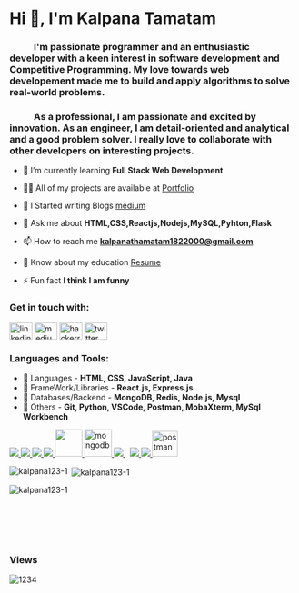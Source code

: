 <h1 align="left">Hi 👋, I'm Kalpana Tamatam</h1>
    <h3 align="left"> &nbsp;&nbsp;&nbsp;&nbsp;&nbsp;&nbsp;&nbsp;&nbsp;&nbsp;&nbsp;&nbsp;I'm passionate programmer and an enthusiastic developer with a keen interest in software development and Competitive Programming. My love towards web developement made me to build and apply algorithms to solve real-world problems.</h3>
    <h3 align="left"> &nbsp;&nbsp;&nbsp;&nbsp;&nbsp;&nbsp;&nbsp;&nbsp;&nbsp;&nbsp;&nbsp;As a professional, I am passionate and excited by innovation. As an engineer, I am detail-oriented and analytical and a good problem solver. I really love to collaborate with other developers on interesting projects.</h3>

- 🌱 I’m currently learning **Full Stack Web Development**

- 👨‍💻 All of my projects are available at [Portfolio](https://kalpanatamatam.dev.voyage)

- 📝 I Started writing Blogs [medium](https://medium.com/@kalpanathamatam1822000)

- 💬 Ask me about **HTML,CSS,Reactjs,Nodejs,MySQL,Pyhton,Flask**

- 📫 How to reach me **kalpanathamatam1822000@gmail.com**

- 📄 Know about my education [Resume](https://drive.google.com/file/d/1x0hBf_XQ6Eathjlo4W_10lhgWbYDXZY1/view?usp=sharing)

- ⚡ Fun fact **I think I am funny**

### Get in touch with:
<p align="left">
<a href="https://www.linkedin.com/in/kalpana-tamatam-1234-k/" target="blank"><img align="center" src="https://raw.githubusercontent.com/rahuldkjain/github-profile-readme-generator/master/src/images/icons/Social/linked-in-alt.svg" alt="linkedin" height="30" width="40" /></a>
<a href="https://medium.com/@kalpanathamatam1822000" target="blank"><img align="center" src="https://raw.githubusercontent.com/rahuldkjain/github-profile-readme-generator/master/src/images/icons/Social/medium.svg" alt="medium" height="30" width="40" /></a>
<a href="https://www.hackerrank.com/kalpanathamatam1" target="blank"><img align="center" src="https://raw.githubusercontent.com/rahuldkjain/github-profile-readme-generator/master/src/images/icons/Social/hackerrank.svg" alt="hackerrank" height="30" width="40" /></a>
<a href="https://www.twitter.com/KTamatam" target="blank"><img align="center" src="https://raw.githubusercontent.com/rahuldkjain/github-profile-readme-generator/master/src/images/icons/Social/twitter.svg" alt="twitter" height="30" width="40" /></a>
</p>

### Languages and Tools:

- 🚀 Languages - **HTML, CSS, JavaScript, Java**
- 🚀 FrameWork/Libraries - **React.js, Express.js**
- 🚀 Databases/Backend - **MongoDB, Redis, Node.js, Mysql**
- 🚀 Others - **Git, Python, VSCode, Postman, MobaXterm, MySql Workbench**

<p align="left"> 
    <a href="https://www.w3.org/html/" target="_blank"> <img src="https://img.icons8.com/color/48/000000/html-5.png"/> </a> 
    <a href="https://www.w3schools.com/css/" target="_blank"> <img src="https://img.icons8.com/color/48/000000/css3.png"/> </a>
    <a href="https://developer.mozilla.org/en-US/docs/Web/JavaScript" target="_blank"> <img src="https://img.icons8.com/color/48/000000/javascript.png"/> </a> 
    <a href="https://www.java.com" target="_blank"> <img src="https://img.icons8.com/color/48/000000/java-coffee-cup-logo.png"/> </a>
    <a href="https://reactjs.org/" target="_blank"> <img src="https://www.pngfind.com/pngs/m/685-6854994_react-logo-no-background-hd-png-download.png" width="48" height="48"/> </a> 
    <a href="https://www.mongodb.com/" target="_blank"> <img src="https://www.pngkit.com/png/full/225-2254691_9kib-354x415-unnamed-mongodb-logo-svg.png" alt="mongodb" width="48" height="48"/> </a> 
    <a style="padding-right:8px;" href="https://nodejs.org" target="_blank"> <img src="https://img.icons8.com/color/48/000000/nodejs.png"/> </a> 
    <a href="https://git-scm.com/" target="_blank"> <img src="https://img.icons8.com/color/48/000000/git.png"/> </a> 
    <a href="https://www.python.org" target="_blank"> <img src="https://img.icons8.com/color/48/000000/python.png"/> </a> 
    <a href="https://postman.com" target="_blank"> <img src="https://www.vectorlogo.zone/logos/getpostman/getpostman-icon.svg" alt="postman" width="45" height="45"/> </a>

<p><img align="left" src="https://github-readme-stats.vercel.app/api/top-langs?username=kalpana123-1&show_icons=true&locale=en&layout=compact" alt="kalpana123-1" /></p>

<p>&nbsp;<img align="center" src="https://github-readme-stats.vercel.app/api?username=kalpana123-1&show_icons=true&locale=en" alt="kalpana123-1" /></p>

<p><img align="center" src="https://github-readme-streak-stats.herokuapp.com/?user=kalpana123-1&" alt="kalpana123-1" /></p>

<br/>
<br/>
<br/>
<br/>

### Views
<p align="left"> <img src="https://komarev.com/ghpvc/?username=kalpana123-1&label=Profile%20views&color=0e75b6&style=flat" alt="1234" /> </p>


